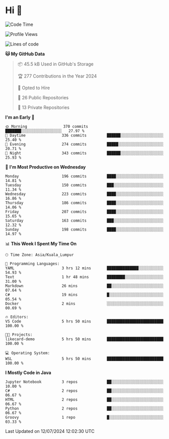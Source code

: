 <h1>Hi 👋</h1>

<!--START_SECTION:waka-->
![Code Time](http://img.shields.io/badge/Code%20Time-566%20hrs%2017%20mins-blue)

![Profile Views](http://img.shields.io/badge/Profile%20Views-19-blue)

![Lines of code](https://img.shields.io/badge/From%20Hello%20World%20I%27ve%20Written-1.2%20million%20lines%20of%20code-blue)

**🐱 My GitHub Data** 

> 📦 45.5 kB Used in GitHub's Storage 
 > 
> 🏆 277 Contributions in the Year 2024
 > 
> 💼 Opted to Hire
 > 
> 📜 26 Public Repositories 
 > 
> 🔑 13 Private Repositories 
 > 
**I'm an Early 🐤** 

```text
🌞 Morning                370 commits         ███████░░░░░░░░░░░░░░░░░░   27.97 % 
🌆 Daytime                336 commits         ██████░░░░░░░░░░░░░░░░░░░   25.40 % 
🌃 Evening                274 commits         █████░░░░░░░░░░░░░░░░░░░░   20.71 % 
🌙 Night                  343 commits         ██████░░░░░░░░░░░░░░░░░░░   25.93 % 
```
📅 **I'm Most Productive on Wednesday** 

```text
Monday                   196 commits         ████░░░░░░░░░░░░░░░░░░░░░   14.81 % 
Tuesday                  150 commits         ███░░░░░░░░░░░░░░░░░░░░░░   11.34 % 
Wednesday                223 commits         ████░░░░░░░░░░░░░░░░░░░░░   16.86 % 
Thursday                 186 commits         ████░░░░░░░░░░░░░░░░░░░░░   14.06 % 
Friday                   207 commits         ████░░░░░░░░░░░░░░░░░░░░░   15.65 % 
Saturday                 163 commits         ███░░░░░░░░░░░░░░░░░░░░░░   12.32 % 
Sunday                   198 commits         ████░░░░░░░░░░░░░░░░░░░░░   14.97 % 
```


📊 **This Week I Spent My Time On** 

```text
🕑︎ Time Zone: Asia/Kuala_Lumpur

💬 Programming Languages: 
YAML                     3 hrs 12 mins       ██████████████░░░░░░░░░░░   54.93 % 
Text                     1 hr 48 mins        ████████░░░░░░░░░░░░░░░░░   31.00 % 
Markdown                 26 mins             ██░░░░░░░░░░░░░░░░░░░░░░░   07.64 % 
C#                       19 mins             █░░░░░░░░░░░░░░░░░░░░░░░░   05.54 % 
Docker                   2 mins              ░░░░░░░░░░░░░░░░░░░░░░░░░   00.69 % 

🔥 Editors: 
VS Code                  5 hrs 50 mins       █████████████████████████   100.00 % 

🐱‍💻 Projects: 
likecard-demo            5 hrs 50 mins       █████████████████████████   100.00 % 

💻 Operating System: 
WSL                      5 hrs 50 mins       █████████████████████████   100.00 % 
```

**I Mostly Code in Java** 

```text
Jupyter Notebook         3 repos             ██░░░░░░░░░░░░░░░░░░░░░░░   10.00 % 
C#                       2 repos             ██░░░░░░░░░░░░░░░░░░░░░░░   06.67 % 
HTML                     2 repos             ██░░░░░░░░░░░░░░░░░░░░░░░   06.67 % 
Python                   2 repos             ██░░░░░░░░░░░░░░░░░░░░░░░   06.67 % 
Groovy                   1 repo              █░░░░░░░░░░░░░░░░░░░░░░░░   03.33 % 
```




 Last Updated on 12/07/2024 12:02:30 UTC
<!--END_SECTION:waka-->
